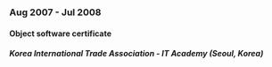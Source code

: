 
### Aug 2007 - Jul 2008

#### Object software certificate

##### Korea International Trade Association - IT Academy (Seoul, Korea)
